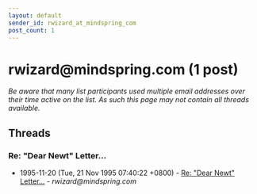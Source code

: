 ```yaml
---
layout: default
sender_id: rwizard_at_mindspring_com
post_count: 1
---
```


# rwizard<span>@</span>mindspring.com (1 post)

_Be aware that many list participants used multiple email addresses over their time active on the list. As such this page may not contain all threads available._

## Threads

### Re: "Dear Newt" Letter...
+ 1995-11-20 (Tue, 21 Nov 1995 07:40:22 +0800) - [Re: "Dear Newt" Letter...](/archive/1995/11/e38ea85e454c534aabef20c689ee5506e24227a55a2f3941f89647897206739f) - _rwizard@mindspring.com_

